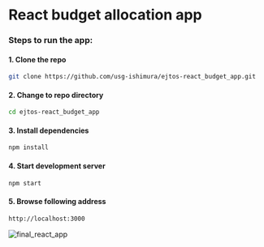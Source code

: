 # React budget allocation app

### Steps to run the app:

#### 1. Clone the repo
```sh
git clone https://github.com/usg-ishimura/ejtos-react_budget_app.git
```
#### 2. Change to repo directory
```sh
cd ejtos-react_budget_app
```
#### 3. Install dependencies
```sh
npm install
```
#### 4. Start development server
```sh
npm start
```
#### 5. Browse following address
```sh
http://localhost:3000
```

![final_react_app](https://user-images.githubusercontent.com/103458862/226761880-123601b1-cf83-44f8-8551-5a3bfad2043c.png)
